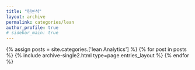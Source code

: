 ```yaml
---
title: "린분석"
layout: archive
permalink: categories/lean
author_profile: true
# sidebar_main: true
---
```



{% assign posts = site.categories.['lean Analytics'] %}
{% for post in posts %} {% include archive-single2.html type=page.entries_layout %} {% endfor %}